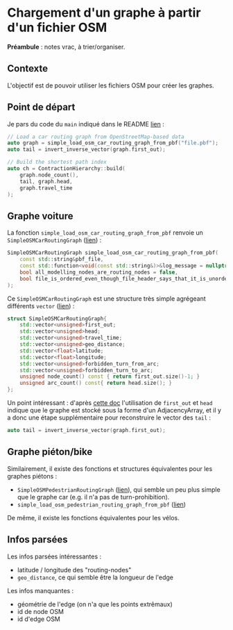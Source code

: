 # Chargement d'un graphe à partir d'un fichier OSM

**Préambule** : notes vrac, à trier/organiser.

## Contexte

L'objectif est de pouvoir utiliser les fichiers OSM pour créer les graphes.

## Point de départ

Je pars du code du `main` indiqué dans le README [lien](https://github.com/phidra/RoutingKit/blob/a0776b234ac6e86d4255952ef60a6a9bf8d88f02/README.md) :

```cpp
// Load a car routing graph from OpenStreetMap-based data
auto graph = simple_load_osm_car_routing_graph_from_pbf("file.pbf");
auto tail = invert_inverse_vector(graph.first_out);

// Build the shortest path index
auto ch = ContractionHierarchy::build(
    graph.node_count(),
    tail, graph.head,
    graph.travel_time
);
```

## Graphe voiture

La fonction `simple_load_osm_car_routing_graph_from_pbf` renvoie un `SimpleOSMCarRoutingGraph` ([lien](https://github.com/phidra/RoutingKit/blob/a0776b234ac6e86d4255952ef60a6a9bf8d88f02/include/routingkit/osm_simple.h#L30)) :


```cpp
SimpleOSMCarRoutingGraph simple_load_osm_car_routing_graph_from_pbf(
	const std::string&pbf_file,
	const std::function<void(const std::string&)>&log_message = nullptr,
	bool all_modelling_nodes_are_routing_nodes = false,
	bool file_is_ordered_even_though_file_header_says_that_it_is_unordered = false
);
```

Ce `SimpleOSMCarRoutingGraph` est une structure très simple agrégeant différents `vector` ([lien](https://github.com/phidra/RoutingKit/blob/a0776b234ac6e86d4255952ef60a6a9bf8d88f02/include/routingkit/osm_simple.h#L10)) :

```cpp
struct SimpleOSMCarRoutingGraph{
	std::vector<unsigned>first_out;
	std::vector<unsigned>head;
	std::vector<unsigned>travel_time;
	std::vector<unsigned>geo_distance;
	std::vector<float>latitude;
	std::vector<float>longitude;
	std::vector<unsigned>forbidden_turn_from_arc;
	std::vector<unsigned>forbidden_turn_to_arc;
	unsigned node_count() const { return first_out.size()-1; }
	unsigned arc_count() const{ return head.size(); }
};
```

Un point intéressant : d'après [cette doc](https://github.com/phidra/RoutingKit/blob/a0776b234ac6e86d4255952ef60a6a9bf8d88f02/doc/SupportFunctions.md) l'utilisation de `first_out` et `head` indique que le graphe est stocké sous la forme d'un AdjacencyArray, et il y a donc une étape supplémentaire pour reconstruire le vector des `tail` :

```cpp
auto tail = invert_inverse_vector(graph.first_out);
```

## Graphe piéton/bike

Similairement, il existe des fonctions et structures équivalentes pour les graphes piétons :

- `SimpleOSMPedestrianRoutingGraph` ([lien](https://github.com/phidra/RoutingKit/blob/a0776b234ac6e86d4255952ef60a6a9bf8d88f02/include/routingkit/osm_simple.h#L37)), qui semble un peu plus simple que le graphe car (e.g. il n'a pas de turn-prohibition).
- `simple_load_osm_pedestrian_routing_graph_from_pbf` ([lien](https://github.com/phidra/RoutingKit/blob/a0776b234ac6e86d4255952ef60a6a9bf8d88f02/include/routingkit/osm_simple.h#L54))

De même, il existe les fonctions équivalentes pour les vélos.

## Infos parsées

Les infos parsées intéressantes :
- latitude / longitude des "routing-nodes"
- `geo_distance`, ce qui semble être la longueur de l'edge

Les infos manquantes :
- géométrie de l'edge (on n'a que les points extrêmaux)
- id de node OSM
- id d'edge OSM
